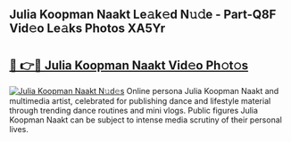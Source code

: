 ## Julia Koopman Naakt Le𝚊k𝚎d N𝚞𝚍e - Part-Q8F Vid𝚎o Le𝚊ks Photos XA5Yr

# <h2><a href="http://fb9k104.evod.top/?m=Julia+Koopman+Naakt">🔗 👉🔴 Julia Koopman Naakt Vid𝚎o Ph𝚘t𝚘s</a></h2>

[![Julia Koopman Naakt N𝚞d𝚎s](https://i.imgur.com/8V9OHl7.gif)](http://fb9k104.evod.top/?m=Julia+Koopman+Naakt)
Online persona Julia Koopman Naakt and multimedia artist, celebrated for publishing dance and lifestyle material through trending dance routines and mini vlogs. Public figures Julia Koopman Naakt can be subject to intense media scrutiny of their personal lives. 
